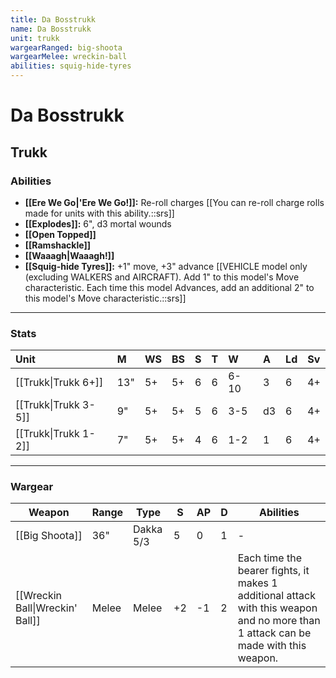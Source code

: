 ```yaml
---
title: Da Bosstrukk
name: Da Bosstrukk
unit: trukk
wargearRanged: big-shoota
wargearMelee: wreckin-ball
abilities: squig-hide-tyres
---
```


# Da Bosstrukk
## Trukk
### Abilities
- **[[Ere We Go\|'Ere We Go!]]:** Re-roll charges [[You can re-roll charge rolls made for units with this ability.::srs]]
- **[[Explodes]]:** 6", d3 mortal wounds
- **[[Open Topped]]**
- **[[Ramshackle]]**
- **[[Waaagh\|Waaagh!]]**
- **[[Squig-hide Tyres]]:** +1" move, +3" advance [[VEHICLE model only (excluding WALKERS and AIRCRAFT). Add 1" to this model's Move characteristic. Each time this model Advances, add an additional 2" to this model's Move characteristic.::srs]]

---

### Stats

| Unit                 | M   | WS  | BS  | S   | T   | W    | A   | Ld  | Sv  |
|:-------------------- |:--- |:--- |:--- |:--- |:--- |:---- |:--- |:--- |:--- |
| [[Trukk\|Trukk 6+]]  | 13" | 5+  | 5+  | 6   | 6   | 6-10 | 3   | 6   | 4+  |
| [[Trukk\|Trukk 3-5]] | 9"  | 5+  | 5+  | 5   | 6   | 3-5  | d3  | 6   | 4+  |
| [[Trukk\|Trukk 1-2]] | 7"  | 5+  | 5+  | 4   | 6   | 1-2  | 1   | 6   | 4+  | 

---

### Wargear

| Weapon | Range | Type | S   | AP  | D   | Abilities |
| ------ | ----- | ---- | --- | --- | --- | --------- |
| [[Big Shoota]] | 36"   | Dakka 5/3 | 5   | 0   | 1   | -         |
| [[Wreckin Ball\|Wreckin' Ball]] | Melee | Melee | +2  | -1  | 2   | Each time the bearer fights, it makes 1 additional attack with this weapon and no more than 1 attack can be made with this weapon. |
